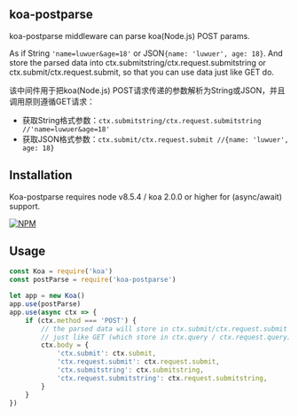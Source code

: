 ## koa-postparse
koa-postparse middleware can parse koa(Node.js) POST params. 

As if String `'name=luwuer&age=18'` or JSON`{name: 'luwuer', age: 18}`. And store the parsed data into ctx.submitstring/ctx.request.submitstring or ctx.submit/ctx.request.submit, so that you can use data just like GET do. 


该中间件用于把koa(Node.js) POST请求传递的参数解析为String或JSON，并且调用原则遵循GET请求：
- 获取String格式参数：`ctx.submitstring/ctx.request.submitstring //'name=luwuer&age=18'`
- 获取JSON格式参数：`ctx.submit/ctx.request.submit //{name: 'luwuer', age: 18}`


## Installation

Koa-postparse requires node v8.5.4 / koa 2.0.0 or higher for (async/await) support.

[![NPM](https://nodei.co/npm/koa-postparse.png)](https://nodei.co/npm/koa-postparse/)

## Usage
```js
const Koa = require('koa')
const postParse = require('koa-postparse')

let app = new Koa()
app.use(postParse)
app.use(async ctx => {
    if (ctx.method === 'POST') {
        // the parsed data will store in ctx.submit/ctx.request.submit 
        // just like GET (which store in ctx.query / ctx.request.query)
        ctx.body = {
            'ctx.submit': ctx.submit,
            'ctx.request.submit': ctx.request.submit,
            'ctx.submitstring': ctx.submitstring,
            'ctx.request.submitstring': ctx.request.submitstring,
        }
    }
})
```
